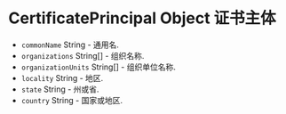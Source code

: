 # CertificatePrincipal Object 证书主体

* `commonName` String - 通用名.
* `organizations` String[] - 组织名称.
* `organizationUnits` String[] - 组织单位名称.
* `locality` String - 地区.
* `state` String - 州或省.
* `country` String - 国家或地区.
